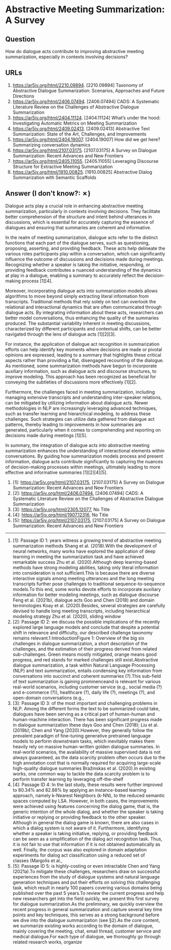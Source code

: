 # Abstractive Meeting Summarization: A Survey

## Question

How do dialogue acts contribute to improving abstractive meeting summarization, especially in contexts involving decisions?

## URLs

1. https://ar5iv.org/html/2210.09894. [2210.09894] Taxonomy of Abstractive Dialogue Summarization: Scenarios, Approaches and Future Directions
2. https://ar5iv.org/html/2406.07494. [2406.07494] CADS: A Systematic Literature Review on the Challenges of Abstractive Dialogue Summarization
3. https://ar5iv.org/html/2404.11124. [2404.11124] What’s under the hood: Investigating Automatic Metrics on Meeting Summarization
4. https://ar5iv.org/html/2409.02413. [2409.02413] Abstractive Text Summarization: State of the Art, Challenges, and Improvements
5. https://ar5iv.org/html/2404.19007. [2404.19007] How did we get here? Summarizing conversation dynamics
6. https://ar5iv.org/html/2107.03175. [2107.03175] A Survey on Dialogue Summarization: Recent Advances and New Frontiers
7. https://ar5iv.org/html/2405.11055. [2405.11055] Leveraging Discourse Structure for Extractive Meeting Summarization
8. https://ar5iv.org/html/1910.00825. [1910.00825] Abstractive Dialog Summarization with Semantic Scaffolds

## Answer (I don't know?: ✗)

Dialogue acts play a crucial role in enhancing abstractive meeting summarization, particularly in contexts involving decisions. They facilitate better comprehension of the structure and intent behind utterances in discussions, which is essential for accurately capturing the essence of dialogues and ensuring that summaries are coherent and informative.

In the realm of meeting summarization, dialogue acts refer to the distinct functions that each part of the dialogue serves, such as questioning, proposing, asserting, and providing feedback. These acts help delineate the various roles participants play within a conversation, which can significantly influence the outcome of discussions and decisions made during meetings. Recognizing whether a speaker is taking the initiative, responding, or providing feedback contributes a nuanced understanding of the dynamics at play in a dialogue, enabling a summary to accurately reflect the decision-making process [1][4].

Moreover, incorporating dialogue acts into summarization models allows algorithms to move beyond simply extracting literal information from transcripts. Traditional methods that rely solely on text can overlook the relational and interactional dynamics that are often communicated through dialogue acts. By integrating information about these acts, researchers can better model conversations, thus enhancing the quality of the summaries produced. The substantial variability inherent in meeting discussions, characterized by different participants and contextual shifts, can be better navigated through the lens of dialogue acts [1][2][3].

For instance, the application of dialogue act recognition in summarization efforts can help identify key moments where decisions are made or pivotal opinions are expressed, leading to a summary that highlights these critical aspects rather than providing a flat, disengaged recounting of the dialogue. As mentioned, some summarization methods have begun to incorporate auxiliary information, such as dialogue acts and discourse structures, to improve modeling. This approach has been recognized as beneficial for conveying the subtleties of discussions more effectively [1][2].

Furthermore, the challenges faced in meeting summarization, including managing extensive transcripts and understanding inter-speaker relations, can be mitigated by utilizing information about dialogue acts. Newer methodologies in NLP are increasingly leveraging advanced techniques, such as transfer learning and hierarchical modeling, to address these challenges. Such strategies can utilize data gathered from dialogue act patterns, thereby leading to improvements in how summaries are generated, particularly when it comes to comprehending and reporting on decisions made during meetings [1][5].

In summary, the integration of dialogue acts into abstractive meeting summarization enhances the understanding of interactional elements within conversations. By guiding how summarization models process and present information, dialogue acts contribute significantly to capturing the nuances of decision-making processes within meetings, ultimately leading to more effective and informative summaries [1][2][4][5].

1. [1]:  https://ar5iv.org/html/2107.03175, [2107.03175] A Survey on Dialogue Summarization: Recent Advances and New Frontiers
2. [2]:  https://ar5iv.org/html/2406.07494, [2406.07494] CADS: A Systematic Literature Review on the Challenges of Abstractive Dialogue Summarization
3. [3]:  https://ar5iv.org/html/2305.12077, No Title
4. [4]:  https://ar5iv.org/html/1907.12316, No Title
5. [5]:  https://ar5iv.org/html/2107.03175, [2107.03175] A Survey on Dialogue Summarization: Recent Advances and New Frontiers
---
1. [1]:  Passage ID 1: years witness a growing trend of abstractive meeting summarization methods Shang et al. (2018).With the development of neural networks, many works have explored the application of deep learning in meeting the summarization task and have achieved remarkable success Zhu et al. (2020).Although deep learning-based methods have strong modeling abilities, taking only literal information into consideration is not sufficient.This is because there are diverse interactive signals among meeting utterances and the long meeting transcripts further pose challenges to traditional sequence-to-sequence models.To this end, some works devote efforts to incorporate auxiliary information for better modeling meetings, such as dialogue discourse Feng et al. (2021b), dialogue acts Goo and Chen (2018) and domain terminologies Koay et al. (2020).Besides, several strategies are carefully devised to handle long meeting transcripts, including hierarchical modeling strategy Zhu et al. (2020), sliding window
2. [2]:  Passage ID 2: we discuss the possible implications of the recently explored large language models and conclude that despite a potential shift in relevance and difficulty, our described challenge taxonomy remains relevant.1 IntroductionFigure 1: Overview of the big six challenges in dialogue summarization, a short description of the challenges, and the estimation of their progress derived from related sub-challenges. Green means mostly mitigated, orange means good progress, and red stands for marked challenges still exist.Abstractive dialogue summarization, a task within Natural Language Processing (NLP) and text summarization, entails condensing key information from conversations into succinct and coherent summaries (?).This sub-field of text summarization is gaining prominenceand is relevant for various real-world scenarios, including customer service (e.g., social media (?) and e-commerce (?)), healthcare (?), daily life (?), meetings (?), and open-domain conversations (e.g.,
3. [3]:  Passage ID 3: of the most important and challenging problems in NLP. Among the different forms the text to be summarized could take, dialogues have been serving as a critical part of human-human and human-machine interaction. There has been significant progress made in dialogue summarization these days Goo and Chen (2018); Liu et al. (2019b); Chen and Yang (2020).However, they generally follow the prevalent paradigm of fine-tuning generative pretrained language models to perform downstream tasks, which inevitably makes them heavily rely on massive human-written golden dialogue summaries. In real-world scenarios, the availability of massive supervised data is not always guaranteed, as the data scarcity problem often occurs due to the high annotation cost that is normally required for acquiring large-scale high-quality dialogue summaries Bražinskas et al. (2020).In existing works, one common way to tackle the data scarcity problem is to perform transfer learning by leveraging off-the-shelf
4. [4]:  Passage ID 4: In the last study, these results were further improved to 80.34% and 82.88% by applying an instance-based learning approach, namely k-Nearest Neighbors (k-NN), to the reduced semantic spaces computed by LSA. However, in both cases, the improvements were achieved using features concerning the dialog game, that is, the generic intention of the whole dialog, and whether the speaker is taking initiative or replying or providing feedback to the other speaker. Although in general the dialog game is known, there are also cases in which a dialog system is not aware of it. Furthermore, identifying whether a speaker is taking initiative, replying, or providing feedback can be seen as a simplification of the dialog act recognition task. Thus, it is not fair to use that information if it is not obtained automatically as well. Finally, the corpus was also explored in domain adaptation experiments for dialog act classification using a reduced set of classes (Margolis et al.,
5. [5]:  Passage ID 5: is highly-costing or even intractable Chen and Yang (2021a).To mitigate these challenges, researchers draw on successful experiences from the study of dialogue systems and natural language generation techniques and put their efforts on solving this challenging task, which result in nearly 100 papers covering various domains being published over the past 5 years.To review the current progress and help new researchers get into the field quickly, we present this first survey for dialogue summarization.As the preliminary, we quickly overview the recent progress in general summarization and capture several key time points and key techniques, this serves as a strong background before we dive into the dialogue summarization (see §2).As the core content, we summarize existing works according to the domain of dialogue, mainly covering the meeting, chat, email thread, customer service and medical dialogue.For each type of dialogue, we thoroughly go through related research works, organize
